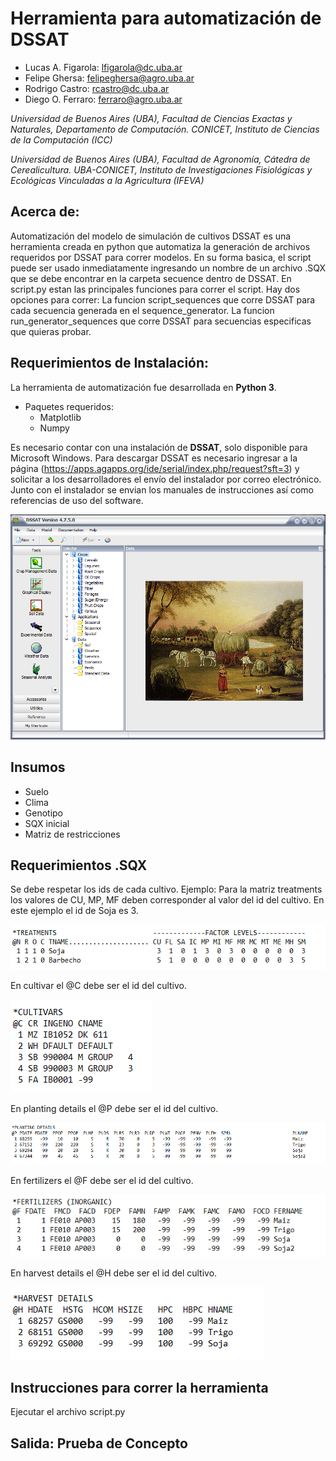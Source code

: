 # Herramienta para automatización de DSSAT

- Lucas A. Figarola: lfigarola@dc.uba.ar 
- Felipe Ghersa: felipeghersa@agro.uba.ar
- Rodrigo Castro: rcastro@dc.uba.ar
- Diego O. Ferraro: ferraro@agro.uba.ar

*Universidad de Buenos Aires (UBA), Facultad de Ciencias Exactas y Naturales, Departamento de Computación. CONICET, Instituto de Ciencias de la Computación (ICC)*

*Universidad de Buenos Aires (UBA), Facultad de Agronomía, Cátedra de Cerealicultura. UBA-CONICET, Instituto de Investigaciones Fisiológicas y Ecológicas Vinculadas a la Agricultura (IFEVA)*

## Acerca de:
Automatización del modelo de simulación de cultivos DSSAT es una herramienta creada en python que automatiza la generación de archivos requeridos por DSSAT para correr modelos.
En su forma basica, el script puede ser usado inmediatamente ingresando un nombre de un archivo .SQX que se debe encontrar en la carpeta secuence dentro de DSSAT.
En script.py estan las principales funciones para correr el script. Hay dos opciones para correr: La funcion script_sequences que corre DSSAT para cada secuencia generada en el sequence_generator. La funcion run_generator_sequences que corre DSSAT para secuencias especificas que quieras probar. 


## Requerimientos de Instalación:

La herramienta de automatización fue desarrollada en **Python 3**.

- Paquetes requeridos:
  - Matplotlib
  - Numpy

Es necesario contar con una instalación de **DSSAT**, solo disponible para Microsoft Windows. Para descargar DSSAT es necesario ingresar a la página (https://apps.agapps.org/ide/serial/index.php/request?sft=3) y solicitar a los desarrolladores el envío del instalador por correo electrónico. Junto con el instalador se envian los manuales de instrucciones así como referencias de uso del software.

![DSSAT](/img/DSSAT_Main.png)

## Insumos


- Suelo
- Clima
- Genotipo
- SQX inicial
- Matriz de restricciones

## Requerimientos .SQX

  Se debe respetar los ids de cada cultivo. Ejemplo:
  Para la matriz treatments los valores de CU, MP, MF deben corresponder al valor del id del cultivo. En este ejemplo el id de Soja es 3. 
  
  ![DSSAT](treatments.png)
  
  En cultivar el @C debe ser el id del cultivo.
  
  ![DSSAT](cultivars.png)
  
  En planting details el @P debe ser el id del cultivo.
  
  ![DSSAT](planting.png)
  
  En fertilizers el @F debe ser el id del cultivo.
  
  ![DSSAT](fertilizers.png)
  
  En harvest details el @H debe ser el id del cultivo.
  
  ![DSSAT](harvest_details.png)

## Instrucciones para correr la herramienta
 
 Ejecutar el archivo script.py

## Salida: Prueba de Concepto
